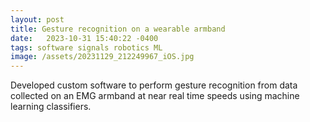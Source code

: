```yaml
---
layout: post
title: Gesture recognition on a wearable armband
date:   2023-10-31 15:40:22 -0400
tags: software signals robotics ML
image: /assets/20231129_212249967_iOS.jpg
---
```

Developed custom software to perform gesture recognition from data collected on an EMG armband at near real time speeds using machine learning classifiers.